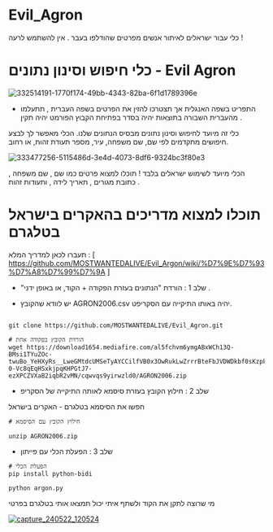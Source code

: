 # Evil_Agron
כלי עבור ישראלים לאיתור אנשים מפרטים שהודלפו בעבר . אין להשתמש לרעה ! 

# כלי חיפוש וסינון נתונים - Evil Agron

![332514191-1770f174-49bb-4343-82ba-6f1d1789396e](https://github.com/SecretPhase/Evil_Agron/assets/173352341/e9ee8a76-a20d-40bf-9d86-c3bc17769bd5)


* התפריט בשפה האנגלית אך תצטרכו להזין את הפרטים בשפה העברית , תתעלמו מהעברית השבורה בתוצאות יהיה בסדר בפתיחת הקבוץ הפורמט יהיה תקין .

כלי זה מיועד לחיפוש וסינון נתונים מבסיס הנתונים שלנו. הכלי מאפשר לך לבצע חיפושים מתקדמים לפי שם, שם משפחה, עיר, מספר תעודת זהות, או רחוב.

![333477256-5115486d-3e4d-4073-8df6-9324bc3f80e3](https://github.com/SecretPhase/Evil_Agron/assets/173352341/8e50bce0-b84d-46ba-a83f-d39f11925574)


הכלי מיועד לשימוש ישראלים בלבד !
תוכלו למצוא פרטים כמו שם , שם משפחה , כתובת מגורים , תאריך לידה , ותעודות זהות .

# תוכלו למצוא מדריכים בהאקרים בישראל בטלגרם  

תעברו לכאן למדריך המלא : [
https://github.com/MOSTWANTEDALIVE/Evil_Argon/wiki/%D7%9E%D7%93%D7%A8%D7%99%D7%9A ]


* "שלב 1 : הורדת "הנתונים בעזרת הפקודה + הקוד, או באופן ידני .

* יש לוודא שהקובץ AGRON2006.csv יהיה באותו התיקייה עם הסקריפט.


```shell

git clone https://github.com/MOSTWANTEDALIVE/Evil_Agron.git
```




```shell
# הורדת הקובץ בפקודה אחת 
wget https://download1654.mediafire.com/al5fchvm6ymgABxWCh13Q-BMsi1TYuZOc-twuBo_YeHXyRs__LweGMtdcUMSeTyAYCCilfVB0x3OwRukLwZrrrBteFbJVDWDkbf0sKzpkrAlexdRNb8qOSGSVlwWohrUs-0-Vc8qEqHSxkjpqKHPGtJ7-ezXPCZVXaB2iqbR2vMN/cqwvqs9yirwzld0/AGRON2006.zip
```

* שלב 2 : חילוץ הקובץ בעזרת סיסמא לאותה התיקייה של הסקריפ

חפשו את הסיסמא בטלגרם - האקרים בישראל


```shell
# חילוץ הקובץ עם הסיסמא

unzip AGRON2006.zip
```


* שלב 3 : הפעלת הכלי עם פייתון
```shell
# הפעלת הכלי
pip install python-bidi

python argon.py

```


מי שרוצה לתקן את הקוד ולשתף איתי יכול תמצאו אותי בטלגרם בפרטי 


[
![capture_240522_120524](https://github.com/MOSTWANTEDALIVE/Evil_Agron/assets/109408836/479e2469-cc97-484c-b1d6-b043f18d01ed)
](https://t.me/IsraeliHackers)
